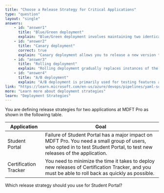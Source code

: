 ```yaml
---
title: "Choose a Release Strategy for Critical Applications"
type: "question"
layout: "single"
answers:
    - id: "answer1"
      title: "Blue/Green deployment"
      explain: "Blue/Green deployment involves maintaining two identical production environments where one is live and one is idle. While this provides fast rollback capability, it doesn't specifically target a small group of opt-in users for testing."
    - id: "answer2"
      title: "Canary deployment"
      correct: true
      explain: "Canary deployment allows you to release a new version to a small subset of users before rolling it out to the entire infrastructure. This is ideal for the Student Portal scenario where you need a small group of opted-in users to test new releases before wider deployment."
    - id: "answer3"
      title: "Rolling deployment"
      explain: "Rolling deployment gradually replaces instances of the previous version with the new version. This approach doesn't provide the ability to target a specific small group of users who have opted in for testing."
    - id: "answer4"
      title: "A/B deployment"
      explain: "A/B deployment is primarily used for testing features against specific metrics or user behavior, not for limiting the exposure of a new release to a small group of users who have opted in."
link: "https://learn.microsoft.com/en-us/azure/devops/pipelines/yaml-schema/jobs-deployment-strategy?view=azure-pipelines"
more: "Learn more about deployment strategies"
learn: "Deployment Strategies"
---
```


You are defining release strategies for two applications at MDFT Pro as shown in the following table.

| Application | Goal                                                                                     |
|------------------|------------------------------------------------------------------------------------------|
| Student Portal   | Failure of Student Portal has a major impact on MDFT Pro. You need a small group of users, who opted in to test Student Portal, to test new releases of the application. |
| Certification Tracker | You need to minimize the time it takes to deploy new releases of Certification Tracker, and you must be able to roll back as quickly as possible. |

Which release strategy should you use for Student Portal?

